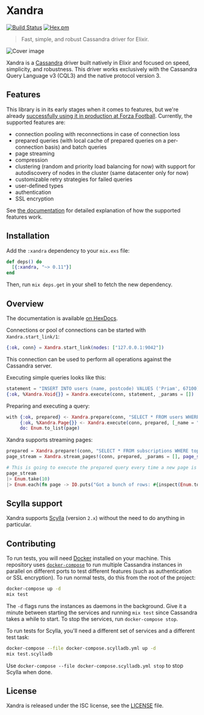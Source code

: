 # Xandra

[![Build Status](https://travis-ci.org/lexhide/xandra.svg?branch=master)](https://travis-ci.org/lexhide/xandra)
[![Hex.pm](https://img.shields.io/hexpm/v/xandra.svg)](https://hex.pm/packages/xandra)

> Fast, simple, and robust Cassandra driver for Elixir.

![Cover image](http://i.imgur.com/qtbgj00.jpg)

Xandra is a [Cassandra][cassandra] driver built natively in Elixir and focused on speed, simplicity, and robustness.
This driver works exclusively with the Cassandra Query Language v3 (CQL3) and the native protocol version 3.

## Features

This library is in its early stages when it comes to features, but we're already [successfully using it in production at Forza Football][production-use]. Currently, the supported features are:

  * connection pooling with reconnections in case of connection loss
  * prepared queries (with local cache of prepared queries on a per-connection basis) and batch queries
  * page streaming
  * compression
  * clustering (random and priority load balancing for now) with support for autodiscovery of nodes in the cluster (same datacenter only for now)
  * customizable retry strategies for failed queries
  * user-defined types
  * authentication
  * SSL encryption

See [the documentation][documentation] for detailed explanation of how the supported features work.

## Installation

Add the `:xandra` dependency to your `mix.exs` file:

```elixir
def deps() do
  [{:xandra, "~> 0.11"}]
end
```

Then, run `mix deps.get` in your shell to fetch the new dependency.

## Overview

The documentation is available [on HexDocs][documentation].

Connections or pool of connections can be started with `Xandra.start_link/1`:

```elixir
{:ok, conn} = Xandra.start_link(nodes: ["127.0.0.1:9042"])
```

This connection can be used to perform all operations against the Cassandra server.

Executing simple queries looks like this:

```elixir
statement = "INSERT INTO users (name, postcode) VALUES ('Priam', 67100)"
{:ok, %Xandra.Void{}} = Xandra.execute(conn, statement, _params = [])
```

Preparing and executing a query:

```elixir
with {:ok, prepared} <- Xandra.prepare(conn, "SELECT * FROM users WHERE name = ?"),
     {:ok, %Xandra.Page{}} <- Xandra.execute(conn, prepared, [_name = "Priam"]),
     do: Enum.to_list(page)
```

Xandra supports streaming pages:

```elixir
prepared = Xandra.prepare!(conn, "SELECT * FROM subscriptions WHERE topic = :topic")
page_stream = Xandra.stream_pages!(conn, prepared, _params = [], page_size: 1_000)

# This is going to execute the prepared query every time a new page is needed:
page_stream
|> Enum.take(10)
|> Enum.each(fn page -> IO.puts("Got a bunch of rows: #{inspect(Enum.to_list(page))}") end)
```

## Scylla support

Xandra supports [Scylla][scylladb] (version `2.x`) without the need to do anything in particular.

## Contributing

To run tests, you will need [Docker][docker] installed on your machine. This repository uses [`docker-compose`][docker-compose] to run multiple Cassandra instances in parallel on different ports to test different features (such as authentication or SSL encryption). To run normal tests, do this from the root of the project:

```bash
docker-compose up -d
mix test
```

The `-d` flags runs the instances as daemons in the background. Give it a minute between starting the services and running `mix test` since Cassandra takes a while to start. To stop the services, run `docker-compose stop`.

To run tests for Scylla, you'll need a different set of services and a different test task:

```bash
docker-compose --file docker-compose.scylladb.yml up -d
mix test.scylladb
```

Use `docker-compose --file docker-compose.scylladb.yml stop` to stop Scylla when done.

## License

Xandra is released under the ISC license, see the [LICENSE](LICENSE) file.

[documentation]: https://hexdocs.pm/xandra
[cassandra]: http://cassandra.apache.org
[production-use]: http://tech.forzafootball.com/blog/the-pursuit-of-instant-pushes
[docker]: https://www.docker.com
[docker-compose]: https://docs.docker.com/compose/
[scylladb]: https://www.scylladb.com/
